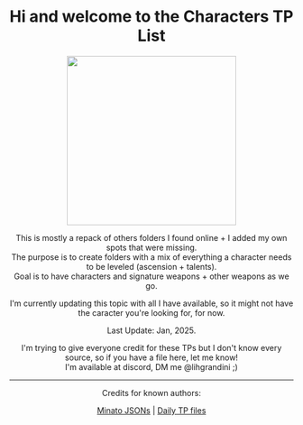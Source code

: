 <body>
  <div align="center">
    <h1>Hi and welcome to the Characters TP List</h1>

<img src="https://webstatic.hoyoverse.com/upload/uploadstatic/contentweb/20200723/2020072319142329434.png" widht=200 height=300>
<p></p>
This is mostly a repack of others folders I found online + I added my own spots that were missing.<br>
The purpose is to create folders with a mix of everything a character needs to be leveled (ascension + talents).<br>
Goal is to have characters and signature weapons + other weapons as we go.<br>
<p></p>
I'm currently updating this topic with all I have available, so it might not have the caracter you're looking for, for now.
<p></p>
Last Update: Jan, 2025.
<p></p>
I'm trying to give everyone credit for these TPs but I don't know every source, so if you have a file here, let me know!<br>
I'm available at discord, DM me @lihgrandini ;)<p></p>
<hr>
Credits for known authors:
<p></p>
<a href="https://github.com/Minato0211/minato-jsons/blob/main/README.md">Minato JSONs</a> | <a href="https://github.com/Schvis/Share/blob/main/DailyTP.rar">Daily TP files</a>
    
</body>
